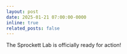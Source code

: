 ```yaml
---
layout: post
date: 2025-01-21 07:00:00-0000
inline: true
related_posts: false
---
```


The Sprockett Lab is officially ready for action!
